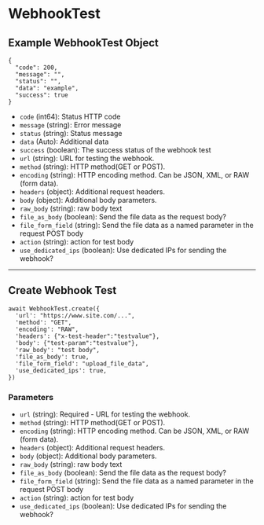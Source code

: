 # WebhookTest

## Example WebhookTest Object

```
{
  "code": 200,
  "message": "",
  "status": "",
  "data": "example",
  "success": true
}
```

* `code` (int64): Status HTTP code
* `message` (string): Error message
* `status` (string): Status message
* `data` (Auto): Additional data
* `success` (boolean): The success status of the webhook test
* `url` (string): URL for testing the webhook.
* `method` (string): HTTP method(GET or POST).
* `encoding` (string): HTTP encoding method.  Can be JSON, XML, or RAW (form data).
* `headers` (object): Additional request headers.
* `body` (object): Additional body parameters.
* `raw_body` (string): raw body text
* `file_as_body` (boolean): Send the file data as the request body?
* `file_form_field` (string): Send the file data as a named parameter in the request POST body
* `action` (string): action for test body
* `use_dedicated_ips` (boolean): Use dedicated IPs for sending the webhook?

---

## Create Webhook Test

```
await WebhookTest.create({
  'url': "https://www.site.com/...",
  'method': "GET",
  'encoding': "RAW",
  'headers': {"x-test-header":"testvalue"},
  'body': {"test-param":"testvalue"},
  'raw_body': "test body",
  'file_as_body': true,
  'file_form_field': "upload_file_data",
  'use_dedicated_ips': true,
})
```


### Parameters

* `url` (string): Required - URL for testing the webhook.
* `method` (string): HTTP method(GET or POST).
* `encoding` (string): HTTP encoding method.  Can be JSON, XML, or RAW (form data).
* `headers` (object): Additional request headers.
* `body` (object): Additional body parameters.
* `raw_body` (string): raw body text
* `file_as_body` (boolean): Send the file data as the request body?
* `file_form_field` (string): Send the file data as a named parameter in the request POST body
* `action` (string): action for test body
* `use_dedicated_ips` (boolean): Use dedicated IPs for sending the webhook?
